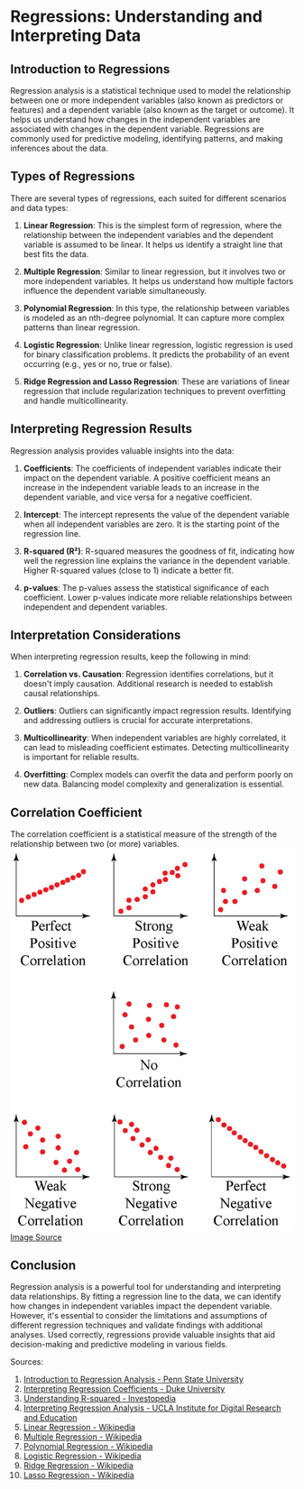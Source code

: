 # Regressions: Understanding and Interpreting Data

## Introduction to Regressions

Regression analysis is a statistical technique used to model the relationship between one or more independent variables (also known as predictors or features) and a dependent variable (also known as the target or outcome). It helps us understand how changes in the independent variables are associated with changes in the dependent variable. Regressions are commonly used for predictive modeling, identifying patterns, and making inferences about the data.

## Types of Regressions

There are several types of regressions, each suited for different scenarios and data types:

1. **Linear Regression**: This is the simplest form of regression, where the relationship between the independent variables and the dependent variable is assumed to be linear. It helps us identify a straight line that best fits the data.

2. **Multiple Regression**: Similar to linear regression, but it involves two or more independent variables. It helps us understand how multiple factors influence the dependent variable simultaneously.

3. **Polynomial Regression**: In this type, the relationship between variables is modeled as an nth-degree polynomial. It can capture more complex patterns than linear regression.

4. **Logistic Regression**: Unlike linear regression, logistic regression is used for binary classification problems. It predicts the probability of an event occurring (e.g., yes or no, true or false).

5. **Ridge Regression and Lasso Regression**: These are variations of linear regression that include regularization techniques to prevent overfitting and handle multicollinearity.

## Interpreting Regression Results

Regression analysis provides valuable insights into the data:

1. **Coefficients**: The coefficients of independent variables indicate their impact on the dependent variable. A positive coefficient means an increase in the independent variable leads to an increase in the dependent variable, and vice versa for a negative coefficient.

2. **Intercept**: The intercept represents the value of the dependent variable when all independent variables are zero. It is the starting point of the regression line.

3. **R-squared (R²)**: R-squared measures the goodness of fit, indicating how well the regression line explains the variance in the dependent variable. Higher R-squared values (close to 1) indicate a better fit.

4. **p-values**: The p-values assess the statistical significance of each coefficient. Lower p-values indicate more reliable relationships between independent and dependent variables.

## Interpretation Considerations

When interpreting regression results, keep the following in mind:

1. **Correlation vs. Causation**: Regression identifies correlations, but it doesn't imply causation. Additional research is needed to establish causal relationships.

2. **Outliers**: Outliers can significantly impact regression results. Identifying and addressing outliers is crucial for accurate interpretations.

3. **Multicollinearity**: When independent variables are highly correlated, it can lead to misleading coefficient estimates. Detecting multicollinearity is important for reliable results.

4. **Overfitting**: Complex models can overfit the data and perform poorly on new data. Balancing model complexity and generalization is essential.

## Correlation Coefficient
The correlation coefficient is a statistical measure of the strength of the relationship between two (or more) variables.
![Alt text](images/r-values.png)
[Image Source](https://www.cuemath.com/data/how-to-calculate-correlation-coefficient/)


## Conclusion

Regression analysis is a powerful tool for understanding and interpreting data relationships. By fitting a regression line to the data, we can identify how changes in independent variables impact the dependent variable. However, it's essential to consider the limitations and assumptions of different regression techniques and validate findings with additional analyses. Used correctly, regressions provide valuable insights that aid decision-making and predictive modeling in various fields.

Sources:

1. [Introduction to Regression Analysis - Penn State University](https://online.stat.psu.edu/stat501/lesson/2)
2. [Interpreting Regression Coefficients - Duke University](https://stat.duke.edu/~mc301/notes/regression.pdf)
3. [Understanding R-squared - Investopedia](https://www.investopedia.com/terms/r/r-squared.asp)
4. [Interpreting Regression Analysis - UCLA Institute for Digital Research and Education](https://stats.idre.ucla.edu/stata/output/regression-analysis/)
5. [Linear Regression - Wikipedia](https://en.wikipedia.org/wiki/Linear_regression)
6. [Multiple Regression - Wikipedia](https://en.wikipedia.org/wiki/Multiple_regression)
7. [Polynomial Regression - Wikipedia](https://en.wikipedia.org/wiki/Polynomial_regression)
8. [Logistic Regression - Wikipedia](https://en.wikipedia.org/wiki/Logistic_regression)
9. [Ridge Regression - Wikipedia](https://en.wikipedia.org/wiki/Ridge_regression)
10. [Lasso Regression - Wikipedia](https://en.wikipedia.org/wiki/Lasso_(statistics))

